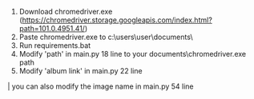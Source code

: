1. Download chromedriver.exe (https://chromedriver.storage.googleapis.com/index.html?path=101.0.4951.41/)
2. Paste chromedriver.exe to c:\users\user\documents\  
3. Run requirements.bat
4. Modify 'path' in main.py 18 line to your documents\chromedriver.exe path
5. Modify 'album link' in main.py 22 line

| you can also modify the image name in main.py 54 line
